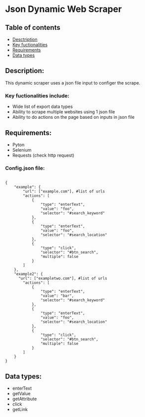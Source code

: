 # Json Dynamic Web Scraper

## Table of contents
* [Desctription](#description)
* [Key fuctionalities](#key-fuctionalities-include)
* [Requirements](#requirements)
* [Data types](#data-types)

## Description:
This dynamic scraper uses a json file input to configer the scrape.

### Key fuctionalities include:
* Wide list of export data types
* Ability to scrape multiple websites using 1 json file
* Ability to do actions on the page based on inputs in json file

## Requirements:
* Pyton
* Selenium
* Requests (check http request)

### Config.json file:
```

{
    "example": {
        "url": ["example.com"], #list of urls
        "actions": [
            {
                "type": "enterText",
                "value": "foo",
                "selector": "#search_keyword"
            },
            {
                "type": "enterText",
                "value": "foo",
                "selector": "#search_location"
            },
            {
                "type": "click",
                "selector": "#btn_search",
                "multiple": false
            }
        ]
    },
    "example2": {
      "url": ["exampletwo.com"], #list of urls
        "actions": [ 
            {
                "type": "enterText",
                "value": "bar",
                "selector": "#search_keyword"
            },
            {
                "type": "enterText",
                "value": "foo",
                "selector": "#search_location"
            },
            {
                "type": "click",
                "selector": "#btn_search",
                "multiple": false
            }
        ]
    }
}
```

## Data types:
* enterText
* getValue
* getAttribute
* click
* getLink

